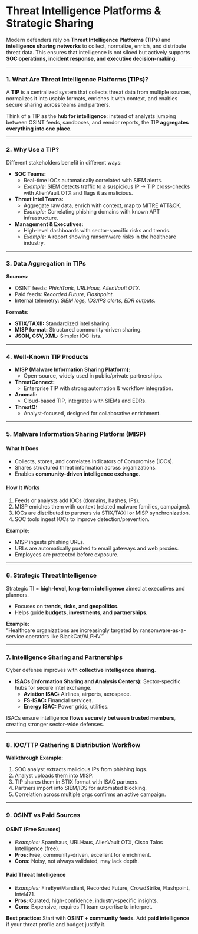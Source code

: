 # Threat Intelligence Platforms & Strategic Sharing

Modern defenders rely on **Threat Intelligence Platforms (TIPs)** and **intelligence sharing networks** to collect, normalize, enrich, and distribute threat data. This ensures that intelligence is not siloed but actively supports **SOC operations, incident response, and executive decision-making**.

***

### 1. What Are Threat Intelligence Platforms (TIPs)?

A **TIP** is a centralized system that collects threat data from multiple sources, normalizes it into usable formats, enriches it with context, and enables secure sharing across teams and partners.

Think of a TIP as the **hub for intelligence**: instead of analysts jumping between OSINT feeds, sandboxes, and vendor reports, the TIP **aggregates everything into one place**.

***

### 2. Why Use a TIP?

Different stakeholders benefit in different ways:

* **SOC Teams:**
  * Real-time IOCs automatically correlated with SIEM alerts.
  * _Example:_ SIEM detects traffic to a suspicious IP → TIP cross-checks with AlienVault OTX and flags it as malicious.
* **Threat Intel Teams:**
  * Aggregate raw data, enrich with context, map to MITRE ATT\&CK.
  * _Example:_ Correlating phishing domains with known APT infrastructure.
* **Management & Executives:**
  * High-level dashboards with sector-specific risks and trends.
  * _Example:_ A report showing ransomware risks in the healthcare industry.

***

### 3. Data Aggregation in TIPs

**Sources:**

* OSINT feeds: _PhishTank, URLHaus, AlienVault OTX._
* Paid feeds: _Recorded Future, Flashpoint._
* Internal telemetry: _SIEM logs, IDS/IPS alerts, EDR outputs._

**Formats:**

* **STIX/TAXII:** Standardized intel sharing.
* **MISP format:** Structured community-driven sharing.
* **JSON, CSV, XML:** Simpler IOC lists.

***

### &#x20;4. Well-Known TIP Products

* **MISP (Malware Information Sharing Platform):**
  * Open-source, widely used in public/private partnerships.
* **ThreatConnect:**
  * Enterprise TIP with strong automation & workflow integration.
* **Anomali:**
  * Cloud-based TIP, integrates with SIEMs and EDRs.
* **ThreatQ:**
  * Analyst-focused, designed for collaborative enrichment.

***

### &#x20;5. Malware Information Sharing Platform (MISP)

#### What It Does

* Collects, stores, and correlates Indicators of Compromise (IOCs).
* Shares structured threat information across organizations.
* Enables **community-driven intelligence exchange**.

#### How It Works

1. Feeds or analysts add IOCs (domains, hashes, IPs).
2. MISP enriches them with context (related malware families, campaigns).
3. IOCs are distributed to partners via STIX/TAXII or MISP synchronization.
4. SOC tools ingest IOCs to improve detection/prevention.

**Example:**

* MISP ingests phishing URLs.
* URLs are automatically pushed to email gateways and web proxies.
* Employees are protected before exposure.

***

### &#x20;6. Strategic Threat Intelligence

Strategic TI = **high-level, long-term intelligence** aimed at executives and planners.

* Focuses on **trends, risks, and geopolitics**.
* Helps guide **budgets, investments, and partnerships**.

**Example:**\
“Healthcare organizations are increasingly targeted by ransomware-as-a-service operators like BlackCat/ALPHV.”

***

### &#x20;7. Intelligence Sharing and Partnerships

Cyber defense improves with **collective intelligence sharing**.

* **ISACs (Information Sharing and Analysis Centers):** Sector-specific hubs for secure intel exchange.
  * **Aviation ISAC:** Airlines, airports, aerospace.
  * **FS-ISAC:** Financial services.
  * **Energy ISAC:** Power grids, utilities.

&#x20;ISACs ensure intelligence **flows securely between trusted members**, creating stronger sector-wide defenses.

***

### &#x20;8. IOC/TTP Gathering & Distribution Workflow

**Walkthrough Example:**

1. SOC analyst extracts malicious IPs from phishing logs.
2. Analyst uploads them into MISP.
3. TIP shares them in STIX format with ISAC partners.
4. Partners import into SIEM/IDS for automated blocking.
5. Correlation across multiple orgs confirms an active campaign.

***

### &#x20;9. OSINT vs Paid Sources

#### OSINT (Free Sources)

* _Examples:_ Spamhaus, URLHaus, AlienVault OTX, Cisco Talos Intelligence (free).
* **Pros:** Free, community-driven, excellent for enrichment.
* **Cons:** Noisy, not always validated, may lack depth.

#### Paid Threat Intelligence

* _Examples:_ FireEye/Mandiant, Recorded Future, CrowdStrike, Flashpoint, Intel471.
* **Pros:** Curated, high-confidence, industry-specific insights.
* **Cons:** Expensive, requires TI team expertise to interpret.

&#x20;**Best practice:** Start with **OSINT + community feeds**. Add **paid intelligence** if your threat profile and budget justify it.
